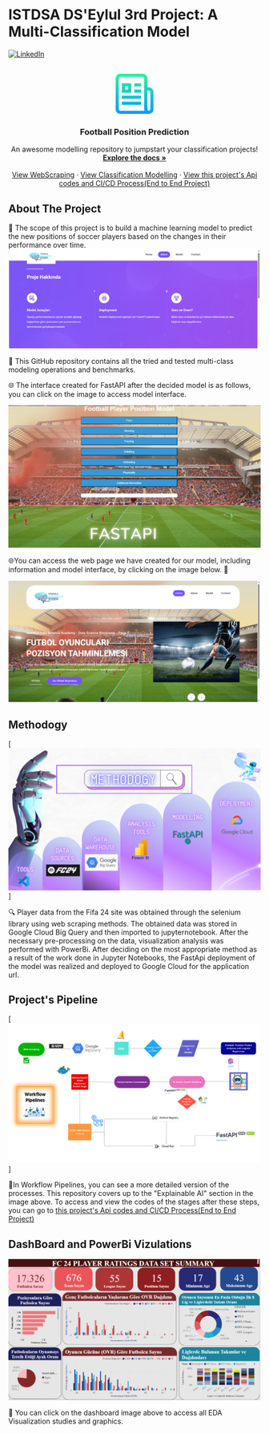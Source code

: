 # ISTDSA DS'Eylul 3rd Project: A Multi-Classification Model

[![LinkedIn][linkedin-shield]][linkedin-url]


<!-- PROJECT LOGO -->
<br />
<div align="center">
  <a href="https://github.com/othneildrew/Best-README-Template">
    <img src="images/logo.png" alt="Logo" width="80" height="80">
  </a>

  <h3 align="center">Football Position Prediction</h3>

  <p align="center">
    An awesome modelling repository to jumpstart your classification  projects!
    <br />
    <a href="https://github.com/busrasulukan/Project3_Classification"><strong>Explore the docs »</strong></a>
    <br />
    <br />
    <a href="[[https://github.com/busrasulukan/Project3_Classification/tree/main/Web_Scraping](https://github.com/gozdecerenyildiz/Proje3/tree/main/SELEN%C4%B0UM)](https://github.com/gozdecerenyildiz/Proje3/tree/main/SELEN%C4%B0UM)">View WebScraping</a>
    ·
    <a href="[https://github.com/gozdecerenyildiz/Proje3/tree/main/classification](https://github.com/gozdecerenyildiz/Proje3/tree/main/classification)">View Classification Modelling</a>
    ·
    <a href="https://github.com/busrasulukan/FootballPositionPredict_EndtoEnd_Project">View this project's Api codes and CI/CD Process(End to End Project)</a>
  </p>
</div>



<!-- ABOUT THE PROJECT -->
## About The Project
📝 The scope of this project is to build a machine learning model to predict the new positions of soccer players based on the changes in their performance over time.
[![Product Name Screen Shot][about]](https://multiclassificationmodel-ij43nguuba-uc.a.run.app/about.html)


📝 This GitHub repository contains all the tried and tested multi-class modeling operations and benchmarks.

🌐 The interface created for FastAPI after the decided model is as follows, you can click on the image to access model interface.

[![Product Name Screen Shot][interface]](https://multiclassificationmodel-ij43nguuba-uc.a.run.app/model.html)

🌐You can access the web page we have created for our model, including information and model interface, by clicking on the image below. 🙂

[![Product Name Screen Shot][product-screenshot]](https://multiclassificationmodel-ij43nguuba-uc.a.run.app/)


## Methodogy

[![Product Name Screen Shot][methodogy]]

🔍 Player data from the Fifa 24 site was obtained through the selenium library using web scraping methods. The obtained data was stored in Google Cloud Big Query and then imported to jupyternotebook. After the necessary pre-processing on the data, visualization analysis was performed with PowerBi. After deciding on the most appropriate method as a result of the work done in Jupyter Notebooks, the FastApi deployment of the model was realized and deployed to Google Cloud for the application url.

## Project's Pipeline

[![Product Name Screen Shot][pipeline]]

📝In Workflow Pipelines, you can see a more detailed version of the processes. This repository covers up to the "Explainable AI" section in the image above. To access and view the codes of the stages after these steps, you can go to <a href="https://github.com/busrasulukan/FootballPositionPredict_EndtoEnd_Project">this project's Api codes and CI/CD Process(End to End Project)</a>




## DashBoard and PowerBi Vizulations

[![Product Name Screen Shot][dashboard]](https://github.com/gozdecerenyildiz/Proje3/blob/main/classification/Classification_Vizulation2%20(2).pbix)

📝 You can click on the dashboard image above to access all EDA Visualization studies and graphics.


<!-- MARKDOWN LINKS & IMAGES -->

[linkedin-shield]: https://img.shields.io/badge/-LinkedIn-black.svg?style=for-the-badge&logo=linkedin&colorB=555
[linkedin-url]:https://github.com/gozdecerenyildiz
[product-screenshot]: images/screenshot.png
[methodogy]: images/methodology.png
[pipeline]: images/pipelines.png
[dashboard]: images/dashboard.png
[interface]:images/interface.png
[about]: images/about.png










